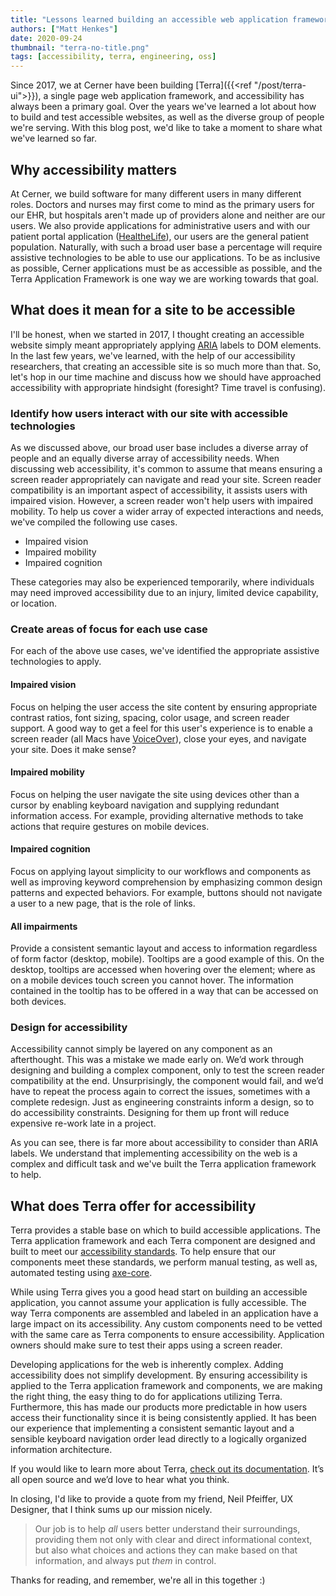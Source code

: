 ```yaml
---
title: "Lessons learned building an accessible web application framework"
authors: ["Matt Henkes"]
date: 2020-09-24
thumbnail: "terra-no-title.png"
tags: [accessibility, terra, engineering, oss]
---
```


Since 2017, we at Cerner have been building [Terra]({{<ref "/post/terra-ui">}}), a single page web application framework, and accessibility has always been a primary goal. Over the years we've learned a lot about how to build and test accessible websites, as well as the diverse group of people we're serving. With this blog post, we'd like to take a moment to share what we've learned so far.

## Why accessibility matters

At Cerner, we build software for many different users in many different roles. Doctors and nurses may first come to mind as the primary users for our EHR, but hospitals aren't made up of providers alone and neither are our users. We also provide applications for administrative users and with our patient portal application ([HealtheLife](https://www.cerner.com/solutions/patient-engagement)), our users are the general patient population. Naturally, with such a broad user base a percentage will require assistive technologies to be able to use our applications. To be as inclusive as possible, Cerner applications must be as accessible as possible, and the Terra Application Framework is one way we are working towards that goal.

## What does it mean for a site to be accessible

I'll be honest, when we started in 2017, I thought creating an accessible website simply meant appropriately applying [ARIA](https://w3c.github.io/using-aria/#aria-states-and-properties-aria-attributes) labels to DOM elements. In the last few years, we've learned, with the help of our accessibility researchers, that creating an accessible site is so much more than that. So, let's hop in our time machine and discuss how we should have approached accessibility with appropriate hindsight (foresight? Time travel is confusing).

### Identify how users interact with our site with accessible technologies

As we discussed above, our broad user base includes a diverse array of people and an equally diverse array of accessibility needs. When discussing web accessibility, it's common to assume that means ensuring a screen reader appropriately can navigate and read your site. Screen reader compatibility is an important aspect of accessibility, it assists users with impaired vision. However, a screen reader won't help users with impaired mobility. To help us cover a wider array of expected interactions and needs, we've compiled the following use cases.

* Impaired vision
* Impaired mobility
* Impaired cognition

These categories may also be experienced temporarily, where individuals may need improved accessibility due to an injury, limited device capability, or location.

### Create areas of focus for each use case

For each of the above use cases, we've identified the appropriate assistive technologies to apply.

#### Impaired vision

Focus on helping the user access the site content by ensuring appropriate contrast ratios, font sizing, spacing, color usage, and screen reader support. A good way to get a feel for this user's experience is to enable a screen reader (all Macs have [VoiceOver](https://help.apple.com/voiceover/mac/)), close your eyes, and navigate your site. Does it make sense?

#### Impaired mobility

Focus on helping the user navigate the site using devices other than a cursor by enabling keyboard navigation and supplying redundant information access. For example, providing alternative methods to take actions that require gestures on mobile devices.

#### Impaired cognition

Focus on applying layout simplicity to our workflows and components as well as improving keyword comprehension by emphasizing common design patterns and expected behaviors. For example, buttons should not navigate a user to a new page, that is the role of links.

#### All impairments

Provide a consistent semantic layout and access to information regardless of form factor (desktop, mobile). Tooltips are a good example of this. On the desktop, tooltips are accessed when hovering over the element; where as on a mobile devices touch screen you cannot hover. The information contained in the tooltip has to be offered in a way that can be accessed on both devices.

### Design for accessibility

Accessibility cannot simply be layered on any component as an afterthought. This was a mistake we made early on. We’d work through designing and building a complex component, only to test the screen reader compatibility at the end. Unsurprisingly, the component would fail, and we’d have to repeat the process again to correct the issues, sometimes with a complete redesign. Just as engineering constraints inform a design, so to do accessibility constraints. Designing for them up front will reduce expensive re-work late in a project.

As you can see, there is far more about accessibility to consider than ARIA labels. We understand that implementing accessibility on the web is a complex and difficult task and we've built the Terra application framework to help.

## What does Terra offer for accessibility

Terra provides a stable base on which to build accessible applications. The Terra application framework and each Terra component are designed and built to meet our [accessibility standards](https://engineering.cerner.com/terra-ui/about/terra-ui/component-standards#accessibility-a11y). To help ensure that our components meet these standards, we perform manual testing, as well as, automated testing using [axe-core](https://github.com/dequelabs/axe-core).

While using Terra gives you a good head start on building an accessible application, you cannot assume your application is fully accessible. The way Terra components are assembled and labeled in an application have a large impact on its accessibility. Any custom components need to be vetted with the same care as Terra components to ensure accessibility. Application owners should make sure to test their apps using a screen reader.

Developing applications for the web is inherently complex. Adding accessibility does not simplify development. By ensuring accessibility is applied to the Terra application framework and components, we are making the right thing, the easy thing to do for applications utilizing Terra. Furthermore, this has made our products more predictable in how users access their functionality since it is being consistently applied. It has been our experience that implementing a consistent semantic layout and a sensible keyboard navigation order lead directly to a logically organized information architecture.

If you would like to learn more about Terra, [check out its documentation](https://engineering.cerner.com/terra-ui/). It’s all open source and we’d love to hear what you think.

In closing, I'd like to provide a quote from my friend, Neil Pfeiffer, UX Designer, that I think sums up our mission nicely.

> Our job is to help _all_ users better understand their surroundings, providing them not only with clear and direct informational context, but also what choices and actions they can make based on that information, and always put _them_ in control.

Thanks for reading, and remember, we're all in this together :)
